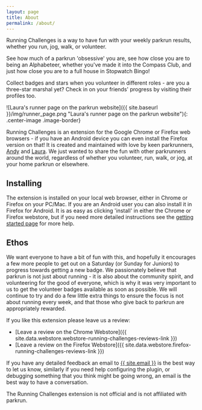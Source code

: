 ```yaml
---
layout: page
title: About
permalink: /about/
---
```


Running Challenges is a way to have fun with your weekly parkrun results, whether you run, jog, walk, or volunteer.

See how much of a parkrun 'obsessive' you are, see how close you are to being an Alphabeteer, whether you've made it into the Compass Club, and just how close you are to a full house in Stopwatch Bingo!

Collect badges and stars when you volunteer in different roles - are you a three-star marshal yet? Check in on your friends' progress by visiting their profiles too.

![Laura's runner page on the parkrun website]({{ site.baseurl }}/img/runner_page.png "Laura's runner page on the parkrun website"){: .center-image .image-border}

Running Challenges is an extension for the Google Chrome or Firefox web browsers -
if you have an Android device you can even install the Firefox version on that!
It is created and maintained with love by keen parkrunners, [Andy](https://twitter.com/fraz3alpha) and [Laura](https://twitter.com/lauracowen). We just wanted to share the fun with other parkrunners around the world, regardless of whether you volunteer, run, walk, or jog, at your home parkrun or elsewhere.

## Installing

The extension is installed on your local web browser, either in Chrome or Firefox
on your PC/Mac. If you are an Android user you can also install it in Firefox
for Android. It is as easy as clicking 'install' in either the Chrome or Firefox
webstore, but if you need more detailed instructions see the [getting started page](/getstarted)
for more help.

## Ethos

We want everyone to have a bit of fun with this, and hopefully it encourages a few
more people to get out on a Saturday (or Sunday for Juniors) to progress towards
getting a new badge. We passionately believe that parkrun is not just about running -
it is also about the community spirit, and volunteering for the good of everyone,
which is why it was very important to us to get the volunteer badges available as
soon as possible. We will continue to try and do a few little extra things to ensure the
focus is not about running every week, and that those who give back to parkrun are appropriately
rewarded.

If you like this extension please leave us a review:

* [Leave a review on the Chrome Webstore]({{ site.data.webstore.webstore-running-challenges-reviews-link }})
* [Leave a review on the Firefox Webstore]({{ site.data.webstore.firefox-running-challenges-reviews-link }})

If you have any detailed feedback an email to <a class="u-email" href="mailto:{{ site.email }}">{{ site.email }}</a>
is the best way to let us know, similarly if you need help configuring the plugin,
or debugging something that you think might be going wrong, an email is the best
way to have a conversation.

The Running Challenges extension is not official and is not affiliated with parkrun.
